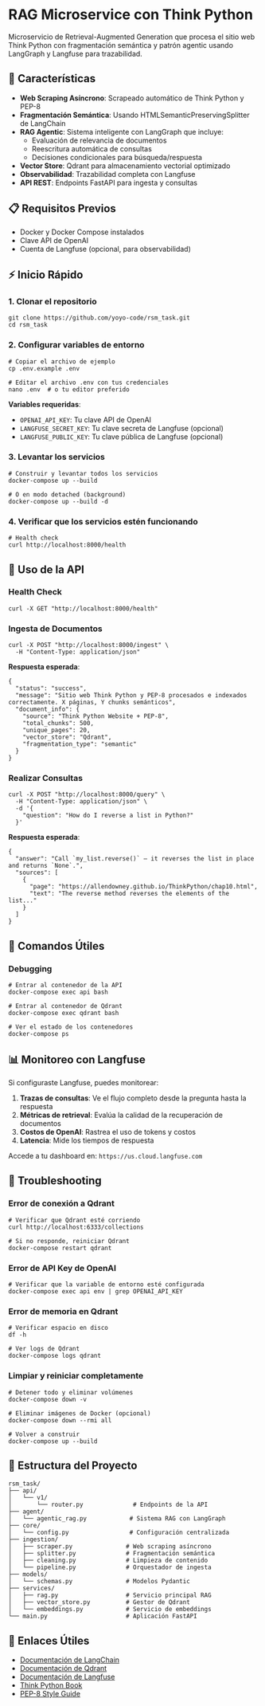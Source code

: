 # RAG Microservice con Think Python

Microservicio de Retrieval-Augmented Generation que procesa el sitio web Think Python con fragmentación semántica y patrón agentic usando LangGraph y Langfuse para trazabilidad.

## 🚀 Características

- **Web Scraping Asíncrono**: Scrapeado automático de Think Python y PEP-8
- **Fragmentación Semántica**: Usando HTMLSemanticPreservingSplitter de LangChain
- **RAG Agentic**: Sistema inteligente con LangGraph que incluye:
  - Evaluación de relevancia de documentos
  - Reescritura automática de consultas
  - Decisiones condicionales para búsqueda/respuesta
- **Vector Store**: Qdrant para almacenamiento vectorial optimizado
- **Observabilidad**: Trazabilidad completa con Langfuse
- **API REST**: Endpoints FastAPI para ingesta y consultas

## 📋 Requisitos Previos

- Docker y Docker Compose instalados
- Clave API de OpenAI
- Cuenta de Langfuse (opcional, para observabilidad)

## ⚡ Inicio Rápido

### 1. Clonar el repositorio

    git clone https://github.com/yoyo-code/rsm_task.git
    cd rsm_task

### 2. Configurar variables de entorno

    # Copiar el archivo de ejemplo
    cp .env.example .env

    # Editar el archivo .env con tus credenciales
    nano .env  # o tu editor preferido

**Variables requeridas**:

- `OPENAI_API_KEY`: Tu clave API de OpenAI
- `LANGFUSE_SECRET_KEY`: Tu clave secreta de Langfuse (opcional)
- `LANGFUSE_PUBLIC_KEY`: Tu clave pública de Langfuse (opcional)

### 3. Levantar los servicios

    # Construir y levantar todos los servicios
    docker-compose up --build

    # O en modo detached (background)
    docker-compose up --build -d

### 4. Verificar que los servicios estén funcionando

    # Health check
    curl http://localhost:8000/health

## 📖 Uso de la API

### Health Check

    curl -X GET "http://localhost:8000/health"

### Ingesta de Documentos

    curl -X POST "http://localhost:8000/ingest" \
      -H "Content-Type: application/json"

**Respuesta esperada**:

    {
      "status": "success",
      "message": "Sitio web Think Python y PEP-8 procesados e indexados correctamente. X páginas, Y chunks semánticos",
      "document_info": {
        "source": "Think Python Website + PEP-8",
        "total_chunks": 500,
        "unique_pages": 20,
        "vector_store": "Qdrant",
        "fragmentation_type": "semantic"
      }
    }

### Realizar Consultas

    curl -X POST "http://localhost:8000/query" \
      -H "Content-Type: application/json" \
      -d '{
        "question": "How do I reverse a list in Python?"
      }'

**Respuesta esperada**:

    {
      "answer": "Call `my_list.reverse()` — it reverses the list in place and returns `None`.",
      "sources": [
        {
          "page": "https://allendowney.github.io/ThinkPython/chap10.html",
          "text": "The reverse method reverses the elements of the list..."
        }
      ]
    }

## 🔧 Comandos Útiles

### Debugging

    # Entrar al contenedor de la API
    docker-compose exec api bash

    # Entrar al contenedor de Qdrant
    docker-compose exec qdrant bash

    # Ver el estado de los contenedores
    docker-compose ps

## 📊 Monitoreo con Langfuse

Si configuraste Langfuse, puedes monitorear:

1. **Trazas de consultas**: Ve el flujo completo desde la pregunta hasta la respuesta
2. **Métricas de retrieval**: Evalúa la calidad de la recuperación de documentos
3. **Costos de OpenAI**: Rastrea el uso de tokens y costos
4. **Latencia**: Mide los tiempos de respuesta

Accede a tu dashboard en: `https://us.cloud.langfuse.com`

## 🐛 Troubleshooting

### Error de conexión a Qdrant

    # Verificar que Qdrant esté corriendo
    curl http://localhost:6333/collections

    # Si no responde, reiniciar Qdrant
    docker-compose restart qdrant

### Error de API Key de OpenAI

    # Verificar que la variable de entorno esté configurada
    docker-compose exec api env | grep OPENAI_API_KEY

### Error de memoria en Qdrant

    # Verificar espacio en disco
    df -h

    # Ver logs de Qdrant
    docker-compose logs qdrant

### Limpiar y reiniciar completamente

    # Detener todo y eliminar volúmenes
    docker-compose down -v

    # Eliminar imágenes de Docker (opcional)
    docker-compose down --rmi all

    # Volver a construir
    docker-compose up --build

## 📁 Estructura del Proyecto

    rsm_task/
    ├── api/
    │   └── v1/
    │       └── router.py              # Endpoints de la API
    ├── agent/
    │   └── agentic_rag.py            # Sistema RAG con LangGraph
    ├── core/
    │   └── config.py                 # Configuración centralizada
    ├── ingestion/
    │   ├── scraper.py               # Web scraping asíncrono
    │   ├── splitter.py              # Fragmentación semántica
    │   ├── cleaning.py              # Limpieza de contenido
    │   └── pipeline.py              # Orquestador de ingesta
    ├── models/
    │   └── schemas.py               # Modelos Pydantic
    ├── services/
    │   ├── rag.py                   # Servicio principal RAG
    │   ├── vector_store.py          # Gestor de Qdrant
    │   └── embeddings.py            # Servicio de embeddings
    └── main.py                      # Aplicación FastAPI

## 🔗 Enlaces Útiles

- [Documentación de LangChain](https://python.langchain.com/docs/)
- [Documentación de Qdrant](https://qdrant.tech/documentation/)
- [Documentación de Langfuse](https://langfuse.com/docs)
- [Think Python Book](https://allendowney.github.io/ThinkPython/)
- [PEP-8 Style Guide](https://peps.python.org/pep-0008/)
